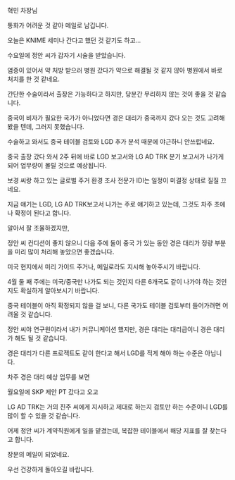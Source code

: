 혁민 차장님

 

통화가 어려운 것 같아 메일로 남깁니다.

오늘은 KNIME 세미나 간다고 했던 것 같기도 하고…

 

수요일에 정안 씨가 갑자기 시술을 받았습니다.

염증이 있어서 약 처방 받으러 병원 갔다가 약으로 해결될 것 같지 않아 병원에서 바로 처치를 한 것 같네요.

간단한 수술이라서 출장은 가능하다고 하지만, 당분간 무리하지 않는 것이 좋을 것 같습니다.

중국이 비자가 필요한 국가가 아니었다면 경은 대리가 중국까지 갔다 오는 것도 고려해 봤을 텐데, 그러지 못했습니다.

수술하고 와서도 중국 테이블 검토와 LGD 추가 분석 때문에 야근하니 안쓰럽네요.

 

중국 출장 갔다 와서 2주 뒤에 바로 LGD 보고서와 LG AD TRK 분기 보고서가 나가게 되어 업무량이 몰릴 것으로 예상됩니다.

보경 씨랑 하고 있는 글로벌 주거 환경 조사 전문가 IDI는 일정이 미결정 상태로 질질 끄네요.

지금 얘기는 LGD, LG AD TRK보고서 나가는 주로 얘기하고 있는데, 그것도 차주 초에나 확정이 된다고 합니다.

 

알아서 잘 조율하겠지만,

정안 씨 컨디션이 좋지 않으니 다음 주에 둘이 중국 가 있는 동안 
경은 대리가 정량 부분을 미리 많이 처리해 놓았으면 좋겠습니다.

미국 현지에서 미리 가이드 주거나, 메일로라도 지시해 놓아주시기 바랍니다.

 

4월 둘 째 주에는 미국/중국만 나가도 되는 것인지 다른 6개국도 같이 나가야 하는 것인지도 확실하게 알아보시기 바랍니다.

중국 테이블이 아직 확정되지 않을 걸 보니, 다른 국가도 테이블 검토부터 들어가려면 어려울 것 같습니다.

정안 씨야 연구원이라서 내가 커뮤니케이션 했지만, 경은 대리는 대리급이니 경은 대리가 해도 될 것 같습니다.

 

경은 대리가 다른 프로젝트도 같이 한다고 해서 LGD를 적게 해야 하는 수준은 아닙니다.

차주 경은 대리 예상 업무를 보면

월요일에 SKP 제안 PT 갔다고 오고

LG AD TRK는 거의 진주 씨에게 지시하고 제대로 하는지 검토만 하는 수준이니 
LGD를 많이 할 수 있을 것 같습니다.

어제 정안 씨가 계약직원에게 일을 맡겼는데, 복잡한 테이블에서 해당 지표를 잘 찾는다고 합니다.

 

장문의 메일이 되었네요.

우선 건강하게 돌아오길 바랍니다.

 
